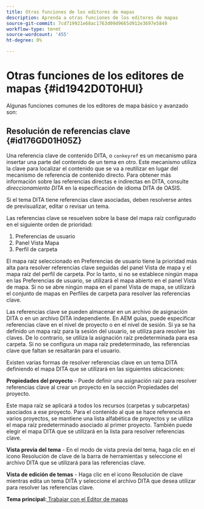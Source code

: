 ```yaml
---
title: Otras funciones de los editores de mapas
description: Aprenda a otras funciones de los editores de mapas
source-git-commit: 7cd719921e68ac1763d09d9665d912e3697e5849
workflow-type: tm+mt
source-wordcount: '455'
ht-degree: 0%

---
```



# Otras funciones de los editores de mapas {#id1942D0T0HUI}

Algunas funciones comunes de los editores de mapa básico y avanzado son:

## Resolución de referencias clave {#id176GD01H05Z}

Una referencia clave de contenido DITA, o `conkeyref` es un mecanismo para insertar una parte del contenido de un tema en otro. Este mecanismo utiliza la clave para localizar el contenido que se va a reutilizar en lugar del mecanismo de referencia de contenido directo. Para obtener más información sobre las referencias directas e indirectas en DITA, consulte *direccionamiento DITA* en la especificación de idioma DITA de OASIS.

Si el tema DITA tiene referencias clave asociadas, deben resolverse antes de previsualizar, editar o revisar un tema.

Las referencias clave se resuelven sobre la base del mapa raíz configurado en el siguiente orden de prioridad:

1. Preferencias de usuario
1. Panel Vista Mapa
1. Perfil de carpeta

El mapa raíz seleccionado en Preferencias de usuario tiene la prioridad más alta para resolver referencias clave seguidas del panel Vista de mapa y el mapa raíz del perfil de carpeta. Por lo tanto, si no se establece ningún mapa en las Preferencias de usuario, se utilizará el mapa abierto en el panel Vista de mapa. Si no se abre ningún mapa en el panel Vista de mapa, se utilizará el conjunto de mapas en Perfiles de carpeta para resolver las referencias clave.

Las referencias clave se pueden almacenar en un archivo de asignación DITA o en un archivo DITA independiente. En AEM guías, puede especificar referencias clave en el nivel de proyecto o en el nivel de sesión. Si ya se ha definido un mapa raíz para la sesión del usuario, se utiliza para resolver las claves. De lo contrario, se utiliza la asignación raíz predeterminada para esa carpeta. Si no se configura un mapa raíz predeterminado, las referencias clave que faltan se resaltarán para el usuario.

Existen varias formas de resolver referencias clave en un tema DITA definiendo el mapa DITA que se utilizará en las siguientes ubicaciones:

**Propiedades del proyecto** - Puede definir una asignación raíz para resolver referencias clave al crear un proyecto en la sección Propiedades del proyecto.

Este mapa raíz se aplicará a todos los recursos \(carpetas y subcarpetas\) asociados a ese proyecto. Para el contenido al que se hace referencia en varios proyectos, se mantiene una lista alfabética de proyectos y se utiliza el mapa raíz predeterminado asociado al primer proyecto. También puede elegir el mapa DITA que se utilizará en la lista para resolver referencias clave.

**Vista previa del tema** - En el modo de vista previa del tema, haga clic en el icono Resolución de clave de la barra de herramientas y seleccione el archivo DITA que se utilizará para las referencias clave.

**Vista de edición de temas** - Haga clic en el icono Resolución de clave mientras edita un tema DITA y seleccione el archivo DITA que desea utilizar para resolver las referencias clave.

**Tema principal:**[ Trabajar con el Editor de mapas](map-editor.md)

